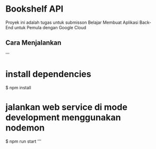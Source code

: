 # Bookshelf API
Proyek ini adalah tugas untuk submisson Belajar Membuat Aplikasi Back-End untuk Pemula dengan Google Cloud


## Cara Menjalankan
'''
# install dependencies
$ npm install

# jalankan web service di mode development menggunakan nodemon
$ npm run start
'''
